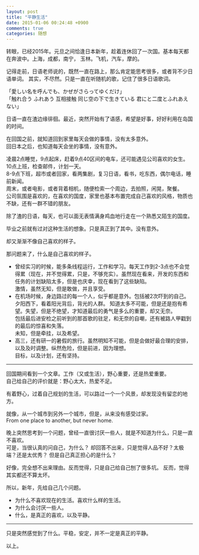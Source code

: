 ```yaml
---
layout: post
title: "平静生活"
date: 2015-01-06 00:24:48 +0900
comments: true
categories: 随想
---
```


转眼，已经2015年。元旦之间恰逢日本新年，趁着连休回了一次国。基本每天都在奔波中。上海，成都，南宁，
玉林。飞机，汽车，摩的。

记得走前，日语老师说的，既然一直在路上，那么肯定能思考很多，或者背不少日语单词。
其实，不尽然。只是一直在听随机的歌，记住了很多日语歌词。

「愛しい名を呼んでも、かぜがさらってゆくだけ」  
「触れ合う ふれあう 互相接触 同じ空の下で生きている 君にと二度とふれあえない」

日语一直在渣边缘徘徊。最近，突然开始有了语感，希望是好事，好好利用在岛国的时间。


在回国之前，就知道回到家里每天会做的事情，没有太多意外。  
回日本之后，也知道每天会坐的事情，没有意外。

凌晨2点睡觉，9点起床，赶着9点40区间的电车，还可能遇见公司喜欢的女生。10点上班，检查邮件，计划一天。  
8-9点下班，超市或者回家，看两集剧，复习日语，看书，吃东西，偶尔电话，睡前新闻。  
周末，或者电影，或者背着相机，随便检索一个周边，去拍照，闲晃，聚餐。  
公司氛围是喜欢的，在喜欢的国度，家里也基本布置完成自己喜欢的风格，物质也不缺，还有一群不错的朋友。

除了渣的日语，每天，也可以面无表情满身鸡血地行走在一个熟悉又陌生的国度。

毕业之前就有过对这种生活的想象。只是真正到了其中。没有意外。

却又渐渐不像自己喜欢的样子。


那问题来了，什么是自己喜欢的样子。  

 * 曾经实习的时候，能多条线程运行，工作和学习。每天工作到2-3点也不会觉得累（现在，并不觉得累，只是，不够充实）。虽然现在看来，开发的东西和任务的计划缺陷太多，但是也庆幸，现在看到了这些缺陷。  
激情，虽然无知，但是敢做，并且享受。  
 * 在机场时候，身边路过的每一个人，似乎都是意外。包括被2次吓到的自己。夕阳西下，看着阳光背后，背光的人群。
知道太多不可能，但是还是抱有希望。失望，但是不绝望，才知道最后的勇气是多么的重要，却又无奈。  
包括最后进安检之前听到的那首歌的驻足，和无奈的自嘲，还有被路人甲戳到的最后的惊喜和失落。  
未知，但是牵挂，以及希望。  
 * 高三，还有研一的暑假的旅行。虽然明知不可能，但是会做好最合理的安排，以及及时调整。纵然危险，但是前进，因为理想。  
目标，以及计划，还有坚持。
---


回国期间看到一个文章。工作（又或生活），野心重要，还是热爱重要。  
自己给自己的评价就是：野心太大，热爱不足。

有着野心，过着自己规划的生活，可以路过一个一个风景，却发现没有留恋的地方。

就像，从一个城市到另外一个城市，但是，从来没有感受过家。  
From one place to another, but never home.


晚上突然思考到一个问题，曾经一直很讨厌一些人，就是不知道为什么，只是一直不喜欢。  
可是，当很认真的问自己，为什么？
却回答不出来，只是觉得人品不好？太极端？还是太优秀？
但是自己真正担心的是什么？

好像，完全想不出来理由。反而觉得，只是自己给自己刨了很多坑。
反而，觉得其实都还不算太坏。


所以，新年，先给自己几个问题。

  * 为什么不喜欢现在的生活。喜欢什么样的生活。  
  * 为什么会讨厌一些人。  
  * 什么，是真正的喜欢，以及平静。  

---

只是突然感觉到了什么。平稳，安定，并不一定是真正的平静。

以上。
